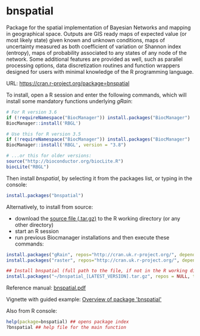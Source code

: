 # bnspatial
Package for the spatial implementation of Bayesian Networks and mapping in geographical space. 
Outputs are GIS ready maps of expected value (or most likely state) given known and unknown conditions, maps of uncertainty measured as both coefficient of variation or Shannon index (entropy), maps of probability associated to any states of any node of the network. Some additional features are provided as well, such as parallel processing options, data discretization routines and function wrappers designed for users with minimal knowledge of the R programming language.

URL: https://cran.r-project.org/package=bnspatial

To install, open a R session and enter the following commands, which will install some mandatory functions underlying *gRain*:
```r
# For R version 3.6
if (!requireNamespace("BiocManager")) install.packages("BiocManager")
BiocManager::install('RBGL')

# Use this for R version 3.5
if (!requireNamespace("BiocManager")) install.packages("BiocManager")
BiocManager::install('RBGL', version = "3.8")

# ...or this for older versions:
source("http://bioconductor.org/biocLite.R")
biocLite("RBGL")
```
Then install *bnspatial*, by selecting it from the packages list, or typing in the console:
```r
install.packages("bnspatial")
```

Alternatively, to install from source:
- download the [source file (.tar.gz)](https://cran.r-project.org/package=bnspatial) to the R working directory (or any other directory)
- start an R session
- run previous Biocmanager installations and then execute these commands:
``` r
install.packages("gRain", repos="http://cran.uk.r-project.org/", dependencies=T, clean=T)
install.packages("raster", repos="http://cran.uk.r-project.org/", dependencies=T, clean=T)

## Install bnspatial (full path to the file, if not in the R working directory)
install.packages("~/bnspatial_[LATEST_VERSION].tar.gz", repos = NULL, type="source")
```

Reference manual: [bnspatial.pdf](https://cran.r-project.org/package=bnspatial/bnspatial.pdf)  

Vignette with guided example: [Overview of package 'bnspatial'](https://cran.r-project.org/web/packages/bnspatial/vignettes/bnspatial.html)  

Also from R console:
```r
help(package=bnspatial) ## opens package index
?bnspatial ## help file for the main function
```

